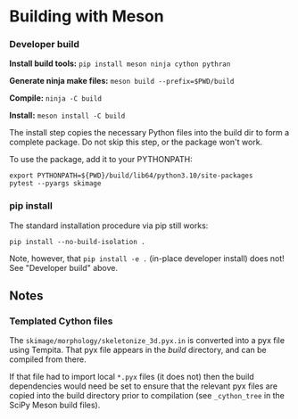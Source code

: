 # Building with Meson

### Developer build

**Install build tools:** `pip install meson ninja cython pythran`

**Generate ninja make files:** `meson build --prefix=$PWD/build`

**Compile:** `ninja -C build`

**Install:** `meson install -C build`

The install step copies the necessary Python files into the build dir to form a complete package.
Do not skip this step, or the package won't work.

To use the package, add it to your PYTHONPATH:

```
export PYTHONPATH=${PWD}/build/lib64/python3.10/site-packages
pytest --pyargs skimage
```

### pip install

The standard installation procedure via pip still works:

```
pip install --no-build-isolation .
```

Note, however, that `pip install -e .` (in-place developer install) does not!
See "Developer build" above.

## Notes

### Templated Cython files

The `skimage/morphology/skeletonize_3d.pyx.in` is converted into a pyx
file using Tempita. That pyx file appears in the _build_
directory, and can be compiled from there.

If that file had to import local `*.pyx` files (it does not) then the
build dependencies would need be set to ensure that the relevant pyx
files are copied into the build directory prior to compilation (see
`_cython_tree` in the SciPy Meson build files).
